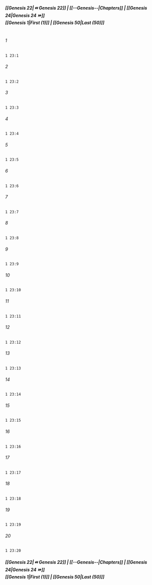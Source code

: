 
##### **[[Genesis 22|⏪ Genesis 22]] | [[--Genesis--|Chapters]] | [[Genesis 24|Genesis 24 ⏩]]**<br>**[[Genesis 1|First (1)]] | [[Genesis 50|Last (50)]]**<br><br>

###### 1
``` verse
1 23:1
```
###### 2
``` verse
1 23:2
```
###### 3
``` verse
1 23:3
```
###### 4
``` verse
1 23:4
```
###### 5
``` verse
1 23:5
```
###### 6
``` verse
1 23:6
```
###### 7
``` verse
1 23:7
```
###### 8
``` verse
1 23:8
```
###### 9
``` verse
1 23:9
```
###### 10
``` verse
1 23:10
```
###### 11
``` verse
1 23:11
```
###### 12
``` verse
1 23:12
```
###### 13
``` verse
1 23:13
```
###### 14
``` verse
1 23:14
```
###### 15
``` verse
1 23:15
```
###### 16
``` verse
1 23:16
```
###### 17
``` verse
1 23:17
```
###### 18
``` verse
1 23:18
```
###### 19
``` verse
1 23:19
```
###### 20
``` verse
1 23:20
```

##### **[[Genesis 22|⏪ Genesis 22]] | [[--Genesis--|Chapters]] | [[Genesis 24|Genesis 24 ⏩]]**<br>**[[Genesis 1|First (1)]] | [[Genesis 50|Last (50)]]**
